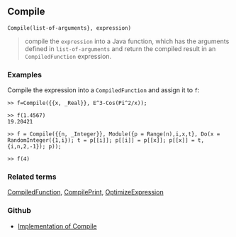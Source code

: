 ## Compile

```
Compile(list-of-arguments}, expression)
```

> compile the `expression` into a Java function, which has the arguments defined in `list-of-arguments` and return the compiled result in an `CompiledFunction` expression. 


### Examples

Compile the expression into a `CompiledFunction` and assign it to `f`:

```
>> f=Compile({{x, _Real}}, E^3-Cos(Pi^2/x));

>> f(1.4567) 
19.20421

>> f = Compile({{n, _Integer}}, Module({p = Range(n),i,x,t}, Do(x = RandomInteger({1,i}); t = p[[i]]; p[[i]] = p[[x]]; p[[x]] = t,{i,n,2,-1}); p));

>> f(4)
```

### Related terms 
[CompiledFunction](CompiledFunction.md), [CompilePrint](CompilePrint.md), [OptimizeExpression](OptimizeExpression.md)

### Github

* [Implementation of Compile](https://github.com/axkr/symja_android_library/blob/master/symja_android_library/matheclipse-core/src/main/java/org/matheclipse/core/builtin/CompilerFunctions.java#L109) 
